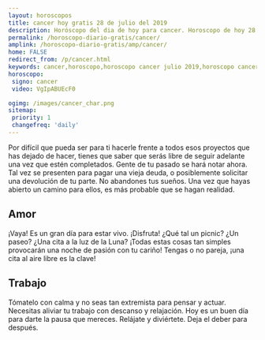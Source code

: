 ```yaml
---
layout: horoscopos
title: cancer hoy gratis 28 de julio del 2019 
description: Horóscopo del dia de hoy para cancer. Horoscopo de hoy 28 de julio del 2019. Las predicciones de amor, trabajo, vida personal gratis.
permalink: /horoscopo-diario-gratis/cancer/
amplink: /horoscopo-diario-gratis/amp/cancer/
home: FALSE
redirect_from: /p/cancer.html
keywords: cancer,horoscopo,horoscopo cancer julio 2019,horoscopo cancer hoy,tarot cancer julio 2019,horoscopo cancer,tarot cancer hoy,horoscopo de hoy,horoscopo diario,tarot del amor,horoscopo de hoy cancer,horoscopo diario del tarot, Horoscopo de hoy cancer 28 de julio del 2019,horóscopo del día,signos zodiacales 2019, el horoscopo de hoy
horoscopo:
 signo: cancer
 video: VgIpABUEcF0

ogimg: /images/cancer_char.png
sitemap:
 priority: 1
 changefreq: 'daily'
---
```



Por difícil que pueda ser para ti hacerle frente a todos esos proyectos que has dejado de hacer, tienes que saber que serás libre de seguir adelante una vez que estén completados. Gente de tu pasado se hará notar ahora. Tal vez se presenten para pagar una vieja deuda, o posiblemente solicitar una devolución de tu parte. No abandones tus sueños. Una vez que hayas abierto un camino para ellos, es más probable que se hagan realidad.

## Amor

¡Vaya! Es un gran día para estar vivo. ¡Disfruta! ¿Qué tal un picnic? ¿Un paseo? ¿Una cita a la luz de la Luna? ¡Todas estas cosas tan simples provocarán una noche de pasión con tu cariño! Tengas o no pareja, ¡una cita al aire libre es la clave!

## Trabajo

Tómatelo con calma y no seas tan extremista para pensar y actuar. Necesitas aliviar tu trabajo con descanso y relajación. Hoy es un buen día para darte la pausa que mereces. Relájate y diviértete. Deja el deber para después.